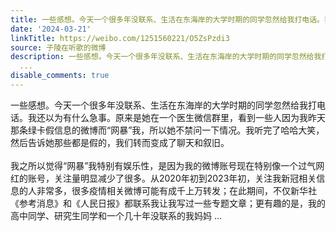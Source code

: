 ```yaml
---
title: 一些感想。今天一个很多年没联系、生活在东海岸的大学时期的同学忽然给我打电话。我还以为有什么急事。原来是她在一个医生微信群里，看到一些人因为我昨天那条绿...
date: '2024-03-21'
linkTitle: https://weibo.com/1251560221/O5ZsPzdi3
source: 子陵在听歌的微博
description: 一些感想。今天一个很多年没联系、生活在东海岸的大学时期的同学忽然给我打电话。我还以为有什么急事。原来是她在一个医生微信群里，看到一些人因为我昨天那条绿卡假信息的微博而“网暴”我，所以她不禁问一下情况。我听完了哈哈大笑，然后告诉她那些都是假的，我们转而变成了聊天和叙旧。<br><br>我之所以觉得“网暴”我特别有娱乐性，是因为我的微博账号现在特别像一个过气网红的账号，关注量明显减少了很多。从2020年初到2023年初，关注我新冠相关信息的人非常多，很多疫情相关微博可能有成千上万转发；在此期间，不仅新华社《参考消息》和《人民日报》都联系我让我写过一些专题文章；更有趣的是，我的高中同学、研究生同学和一个几十年没联系的我妈妈
  ...
disable_comments: true
---
```

一些感想。今天一个很多年没联系、生活在东海岸的大学时期的同学忽然给我打电话。我还以为有什么急事。原来是她在一个医生微信群里，看到一些人因为我昨天那条绿卡假信息的微博而“网暴”我，所以她不禁问一下情况。我听完了哈哈大笑，然后告诉她那些都是假的，我们转而变成了聊天和叙旧。<br><br>我之所以觉得“网暴”我特别有娱乐性，是因为我的微博账号现在特别像一个过气网红的账号，关注量明显减少了很多。从2020年初到2023年初，关注我新冠相关信息的人非常多，很多疫情相关微博可能有成千上万转发；在此期间，不仅新华社《参考消息》和《人民日报》都联系我让我写过一些专题文章；更有趣的是，我的高中同学、研究生同学和一个几十年没联系的我妈妈 ...